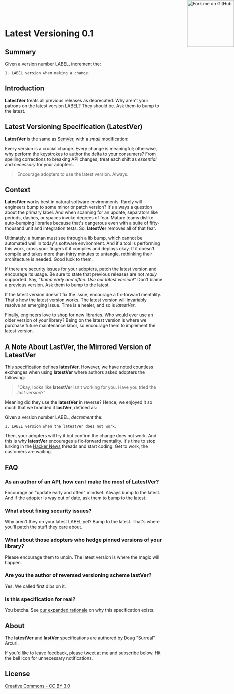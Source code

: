 # Latest Versioning 0.1

## Summary

Given a version number LABEL, increment the:

```
1. LABEL version when making a change.
```

## Introduction

**LatestVer** treats all previous releases as deprecated. Why aren't your patrons on the latest version LABEL? They should be. Ask them to bump to the latest.

## Latest Versioning Specification (LatestVer)

**LatestVer** is the same as [SemVer](https://semver.org/), with a *small* modification:

Every version is a crucial change. Every change is meaningful; otherwise, why perform the keystrokes to author the delta to your consumers? From spelling corrections to breaking API changes, treat each shift as *essential* and *necessary* for your adopters.

> Encourage adopters to use the latest version. Always.

## Context

**LatestVer** works best in natural software environments. Rarely will engineers bump to some minor or patch version? It's always a question about the primary label. And when scanning for an update, separators like periods, dashes, or spaces invoke degrees of fear. Mature teams dislike auto-bumping libraries because that's dangerous even with a suite of fifty-thousand unit and integration tests. So, **latestVer** removes all of that fear.

Ultimately, a human must see through a lib bump, which cannot be automated well in today's software environment. And if a tool is performing this work, cross your fingers if it compiles and deploys okay. If it doesn't compile and takes more than thirty minutes to untangle, rethinking their architecture is needed. Good luck to them.

If there are security issues for your adopters, patch the latest version and encourage its usage. Be sure to state that previous releases are not *really* supported. Say, "*bump early and often. Use our latest version!*" Don't blame a previous version. Ask them to bump to the latest.

If the latest version doesn't fix the issue, encourage a fix-forward mentality. That's how the latest version works. The latest version will invariably resolve an emerging issue. Time is a healer, and so is *latestVer*.

Finally, engineers love to shop for new libraries. Who would ever use an older version of your library? Being on the latest version is where we purchase future maintenance labor, so encourage them to implement the latest version.

## A Note About LastVer, the Mirrored Version of LatestVer

This specification defines **latestVer**. However, we have noted countless exchanges when using  **latestVer** where authors asked adopters the following:

> "Okay, looks like  **latestVer** isn't working for you. Have you tried the *last version*?" 

Meaning did they use the **latestVer** in reverse? Hence, we enjoyed it so much that we branded it **lastVer**, defined as:

Given a version number LABEL, *decrement* the:

```
1. LABEL version when the latestVer does not work.
```

Then, your adopters will try it but confirm the change does not work. And this is why **latestVer** encourages a fix-forward mentality. It's time to stop lurking in the [Hacker News](https://news.ycombinator.com/) threads and start coding. Get to work, the customers are waiting.

## FAQ

### As an author of an API, how can I make the most of **LatestVer**?

Encourage an "update early and often" mindset. Always bump to the latest. And if the adopter is way out of date, ask them to bump to the latest.

### What about fixing security issues?

Why aren't they on your latest LABEL yet? Bump to the latest. That's where you'll patch the stuff they care about.

### What about those adopters who hedge pinned versions of your library?

Please encourage them to unpin. The latest version is where the magic will happen. 

### Are you the author of reversed versioning scheme **lastVer?**

Yes. We called first dibs on it.

### Is this specification for real?

You betcha. See [our expanded rationale](https://dev.to/solidi/semver-is-dead-long-live-semver-4lh4) on why this specification exists.

## About

The **latestVer** and **lastVer** specifications are authored by Doug "Surreal" Arcuri.

<a href="https://github.com/solidi/latestver"><img style="position: absolute; top: 0; right: 0; border: 0" loading="lazy" width="149" height="149" src="https://github.blog/wp-content/uploads/2008/12/forkme_right_green_007200.png?resize=149%2C149" class="attachment-full size-full" alt="Fork me on GitHub" data-recalc-dims="1"></a>

If you'd like to leave feedback, please [tweet at me](https://twitter.com/dougarcuri) and subscribe below. Hit the bell icon for unnecessary notifications.

## License

[Creative Commons - CC BY 3.0](https://creativecommons.org/licenses/by/3.0/)

